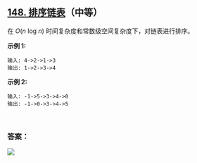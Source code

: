 ## [148. 排序链表](https://leetcode-cn.com/problems/sort-list/)（中等）

在 *O*(*n* log *n*) 时间复杂度和常数级空间复杂度下，对链表进行排序。

**示例 1:**

```
输入: 4->2->1->3
输出: 1->2->3->4
```

**示例 2:**

```
输入: -1->5->3->4->0
输出: -1->0->3->4->5
```

<br/>

### 答案：





![](https://img-blog.csdnimg.cn/20200807155236311.png)

#### 